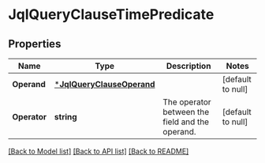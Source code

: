 # JqlQueryClauseTimePredicate

## Properties
Name | Type | Description | Notes
------------ | ------------- | ------------- | -------------
**Operand** | [***JqlQueryClauseOperand**](JqlQueryClauseOperand.md) |  | [default to null]
**Operator** | **string** | The operator between the field and the operand. | [default to null]

[[Back to Model list]](../README.md#documentation-for-models) [[Back to API list]](../README.md#documentation-for-api-endpoints) [[Back to README]](../README.md)

